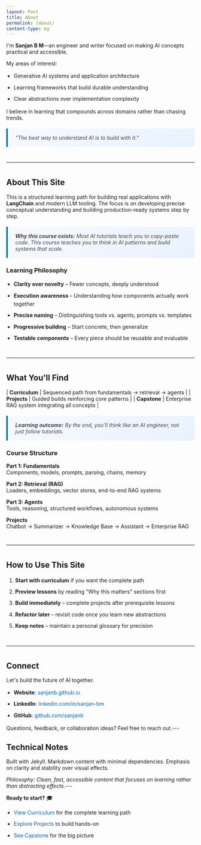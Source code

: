 ```yaml
---
layout: Post
title: About
permalink: /about/
content-type: eg
---
```


I'm **Sanjan B M**—an engineer and writer focused on making AI concepts practical and accessible.

My areas of interest:

- Generative AI systems and application architecture
- Learning frameworks that build durable understanding
- Clear abstractions over implementation complexity

I believe in learning that compounds across domains rather than chasing trends.

> _"The best way to understand AI is to build with it."_

---

## About This Site

This is a structured learning path for building real applications with **LangChain** and modern LLM tooling. The focus is on developing precise conceptual understanding and building production-ready systems step by step.

> **Why this course exists:** Most AI tutorials teach you to copy-paste code. This course teaches you to _think_ in AI patterns and build systems that scale.

### Learning Philosophy

- **Clarity over novelty** – Fewer concepts, deeply understood
- **Execution awareness** – Understanding how components actually work together
- **Precise naming** – Distinguishing tools vs. agents, prompts vs. templates
- **Progressive building** – Start concrete, then generalize
- **Testable components** – Every piece should be reusable and evaluable

---

## What You'll Find

| **Curriculum** | Sequenced path from fundamentals → retrieval → agents |
| **Projects** | Guided builds reinforcing core patterns |
| **Capstone** | Enterprise RAG system integrating all concepts |

> **Learning outcome:** By the end, you'll think like an AI engineer, not just follow tutorials.

### Course Structure

**Part 1: Fundamentals**  
Components, models, prompts, parsing, chains, memory

**Part 2: Retrieval (RAG)**  
Loaders, embeddings, vector stores, end-to-end RAG systems

**Part 3: Agents**  
Tools, reasoning, structured workflows, autonomous systems

**Projects**  
Chatbot → Summarizer → Knowledge Base → Assistant → Enterprise RAG

---

## How to Use This Site

1. **Start with curriculum** if you want the complete path
2. **Preview lessons** by reading "Why this matters" sections first
3. **Build immediately** – complete projects after prerequisite lessons
4. **Refactor later** – revisit code once you learn new abstractions
5. **Keep notes** – maintain a personal glossary for precision

---

## Connect

Let's build the future of AI together.

- **Website**: [sanjanb.github.io](https://sanjanb.github.io/)
- **LinkedIn**: [linkedin.com/in/sanjan-bm](https://www.linkedin.com/in/sanjan-bm/)  
- **GitHub**: [github.com/sanjanb](https://github.com/sanjanb)

Questions, feedback, or collaboration ideas? Feel free to reach out.---

## Technical Notes

Built with Jekyll. Markdown content with minimal dependencies. Emphasis on clarity and stability over visual effects.

_Philosophy: Clean, fast, accessible content that focuses on learning rather than distracting effects._---

**Ready to start?** 🎓

- [View Curriculum](/langchain/curriculum/) for the complete learning path
- [Explore Projects](/langchain/projects/) to build hands-on
- [See Capstone](/langchain/projects/capstone-enterprise-rag/) for the big picture

<style>
/* Minimal styling for clean presentation */
table {
    width: 100%;
    border-collapse: collapse;
    margin: 20px 0;
    background: #fafafa;
    border-radius: 6px;
    overflow: hidden;
}

table td {
    padding: 12px 16px;
    border-bottom: 1px solid #eee;
    vertical-align: top;
}

table td:first-child {
    font-weight: 600;
    white-space: nowrap;
    width: 140px;
    background: #f5f5f5;
}

hr {
    border: none;
    border-top: 1px solid #eee;
    margin: 40px 0;
}

ul {
    padding-left: 20px;
}

li {
    margin: 8px 0;
    line-height: 1.6;
}

a {
    color: #0066cc;
    text-decoration: none;
    transition: color 0.2s ease;
}

a:hover {
    color: #0052a3;
    text-decoration: underline;
}

/* Engaging blockquotes */
blockquote {
    background: linear-gradient(135deg, #f8f9ff 0%, #e8f2ff 100%);
    border-left: 4px solid #0066cc;
    margin: 20px 0;
    padding: 16px 20px;
    border-radius: 0 6px 6px 0;
    font-style: italic;
    color: #444;
}

blockquote p {
    margin: 0;
}

/* Clean link styling for bottom section */
p > a {
    display: inline-block;
    margin: 5px 15px 5px 0;
    padding: 10px 18px;
    background: linear-gradient(135deg, #f5f5f5 0%, #e8e8e8 100%);
    border-radius: 6px;
    text-decoration: none;
    font-size: 14px;
    font-weight: 500;
    transition: all 0.2s ease;
    border: 1px solid #ddd;
}

p > a:hover {
    background: linear-gradient(135deg, #e5e5e5 0%, #d8d8d8 100%);
    text-decoration: none;
    transform: translateY(-1px);
    box-shadow: 0 2px 8px rgba(0,0,0,0.1);
}

/* Subtle emoji spacing */
li:has(emoji), td:has(emoji) {
    line-height: 1.7;
}

/* Responsive design */
@media (max-width: 600px) {
    p > a {
        display: block;
        margin: 8px 0;
        text-align: center;
    }
    
    table td:first-child {
        width: 120px;
        font-size: 14px;
    }
    
    blockquote {
        margin: 15px 0;
        padding: 12px 16px;
    }
}
</style>
